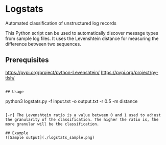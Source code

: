 # Logstats
Automated classification of unstructured log records

This Python script can be used to automatically discover message types from sample log files. It uses the Levenshtein distance for measuring the difference between two sequences. 


## Prerequisites
https://pypi.org/project/python-Levenshtein/
https://pypi.org/project/py-tlsh/
```

## Usage
```
python3 logstats.py -f input.txt -o output.txt -r 0.5 -m distance
```

[-r] The Levenshtein ratio is a value between 0 and 1 used to adjust the granularity of the classification. The higher the ratio is, the more granular will be the classification.

## Example
![Sample output](./logstats_sample.png)
